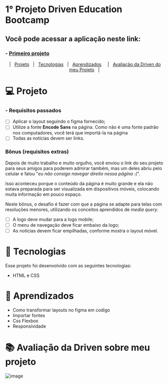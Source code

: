 # 1° Projeto Driven Education Bootcamp
## Você pode acessar a aplicação neste link:
  ### - <a href="https://filipetenedini.github.io/P1D-siteGlobo/">Primeiro projeto</a>

<p align="center">
  |&nbsp;&nbsp;&nbsp<a href="#Projeto">Projeto</a>&nbsp;&nbsp;
  |&nbsp;&nbsp;&nbsp<a href="#Tecnologias">Tecnologias</a>&nbsp;&nbsp;
  |&nbsp;&nbsp;&nbsp<a href="#Aprendizados">Aprendizados</a>&nbsp;&nbsp;&nbsp;&nbsp;
  |&nbsp;&nbsp;&nbsp<a href="#avaliacao">Avaliação da Driven do meu Projeto</a>&nbsp;&nbsp;&nbsp;|&nbsp;
</p>

<h1 id="Projeto"> 💻 Projeto</h1>
<h3>- Requisitos passados </h3>

- [ ]  Aplicar o layout seguindo o figma fornecido;
- [ ]  Utilize a fonte **Encode Sans** na página. Como não é uma fonte padrão nos computadores, você terá que importá-la na página
- [ ] Todas as notícias devem ser links.

### Bônus (requisitos extras)

Depois de muito trabalho e muito orgulho, você enviou o link do seu projeto para seus amigos para poderem admirar também, mas um deles abriu pelo celular e falou "*eu não consigo navegar direito nessa página :(*".

Isso aconteceu porque o conteúdo da página é muito grande e ela não estava preparada para ser visualizada em dispositivos móveis, colocando muita informação em pouco espaço.

Neste bônus, o desafio é fazer com que a página se adapte para telas com resoluções menores, utilizando os conceitos aprendidos de *media query*.

- [ ]  A logo deve mudar para a logo mobile;
- [ ]  O menu de navegação deve ficar embaixo da logo;
- [ ]  As notícias devem ficar empilhadas, conforme mostra o layout móvel.

<h1 id="Tecnologias">🚀 Tecnologias</h1>

Esse projeto foi desenvolvido com as seguintes tecnologias:

- HTML e CSS

<h1 id="Aprendizados">🧠 Aprendizados</h1>

- Como transformar layouts no figma em codigo
- Importar fontes
- Css Flexbox
- Responsividade

<h1 id="avaliacao">📚 Avaliação da Driven sobre meu projeto </h1>


![image](https://user-images.githubusercontent.com/105571583/208772773-1bc67b81-1c41-44a0-ade0-a6559294e5b2.png)


